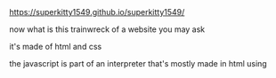 <a href="https://superkitty1549.github.io/superkitty1549/" style="display:inline">
  https://superkitty1549.github.io/superkitty1549/
</a>


<p>
now what is this trainwreck of a website you may ask
  
it's made of html and css

the javascript is part of an interpreter that's mostly made in html using <script> for uhhhh... guess.

in case you couldn't, it's for interpreting the brainfuck because you dont natively run that in an html website idiot

and originally i made snake in assembly (yep i didnt write code to make it in assembly i just. made it in assembly.) but after dosbox-ing it the exe was corrupted or something cause the ascii chars wouldnt render properly

(honestly probs something to do with the fact that it's a commandline game kekw)

anyways this is a wip, the snake is going to be an easter egg when im done and not just a thing you can access like other tabs

and yes the working snake you see in the website is coded entirely in brainfuck with the interpreter in snake.html
</p>

<!--
**superkitty1549/superkitty1549** is a ✨ _special_ ✨ repository because its `README.md` (this file) appears on your GitHub profile.

Here are some ideas to get you started:

- 🔭 I’m currently working on ...
- 🌱 I’m currently learning ...
- 👯 I’m looking to collaborate on ...
- 🤔 I’m looking for help with ...
- 💬 Ask me about ...
- 📫 How to reach me: ...
- 😄 Pronouns: ...
- ⚡ Fun fact: ...
-->
